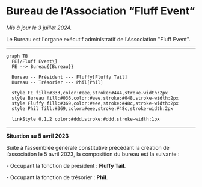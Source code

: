 # Bureau de l’Association “Fluff Event“

_Mis à jour le 3 juillet 2024._

Le Bureau est l'organe exécutif administratif de l'Association "Fluff Event".

---

```mermaid
graph TB
  FE[/Fluff Event\]
  FE --> Bureau{{Bureau}}

  Bureau -- Président --- Fluffy[Fluffy Tail]
  Bureau -- Trésorier --- Phil[Phil]

  style FE fill:#333,color:#eee,stroke:#444,stroke-width:2px
  style Bureau fill:#036,color:#eee,stroke:#048,stroke-width:2px
  style Fluffy fill:#369,color:#eee,stroke:#48c,stroke-width:2px
  style Phil fill:#369,color:#eee,stroke:#48c,stroke-width:2px

  linkStyle 0,1,2 color:#ddd,stroke:#ddd,stroke-width:1px
```


---

**Situation au 5 avril 2023**

Suite à l’assemblée générale constitutive précédant la création de l’association le 5 avril 2023, la composition du bureau est la suivante :

\- Occupant la fonction de président : **Fluffy Tail**.

\- Occupant la fonction de trésorier : **Phil**.
